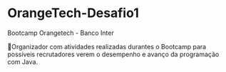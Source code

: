 # OrangeTech-Desafio1
Bootcamp Orangetech - Banco Inter



🎯Organizador  com atividades realizadas durantes o Bootcamp para possíveis recrutadores verem o desempenho e avanço da programação com Java.

